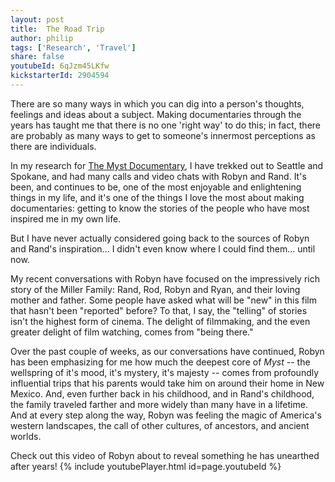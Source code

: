 ```yaml
---
layout: post
title:  The Road Trip
author: philip
tags: ['Research', 'Travel']
share: false
youtubeId: 6qJzm45LKfw
kickstarterId: 2904594
---
```


There are so many ways in which you can dig into a person's thoughts, feelings and ideas about a subject. Making documentaries through the years has taught me that there is no one 'right way' to do this; in fact, there are probably as many ways to get to someone's innermost perceptions as there are individuals.

In my research for [The Myst Documentary](https://www.kickstarter.com/projects/philipshane/the-myst-documentary), I have trekked out to Seattle and Spokane, and had many calls and video chats with Robyn and Rand. It's been, and continues to be, one of the most enjoyable and enlightening things in my life, and it's one of the things I love the most about making documentaries: getting to know the stories of the people who have most inspired me in my own life.

But I have never actually considered going back to the sources of Robyn and Rand's inspiration... I didn't even know where I could find them... until now.

My recent conversations with Robyn have focused on the impressively rich story of the Miller Family: Rand, Rod, Robyn and Ryan, and their loving mother and father. Some people have asked what will be "new" in this film that hasn't been "reported" before? To that, I say, the "telling" of stories isn't the highest form of cinema. The delight of filmmaking, and the even greater delight of film watching, comes from "being there."

Over the past couple of weeks, as our conversations have continued, Robyn has been emphasizing for me how much the deepest core of *Myst* -- the wellspring of it's mood, it's mystery, it's majesty -- comes from profoundly influential trips that his parents would take him on around their home in New Mexico. And, even further back in his childhood, and in Rand's childhood, the family traveled farther and more widely than many have in a lifetime. And at every step along the way, Robyn was feeling the magic of America's western landscapes, the call of other cultures, of ancestors, and ancient worlds.

Check out this video of Robyn about to reveal something he has unearthed after years!
{% include youtubePlayer.html id=page.youtubeId %}